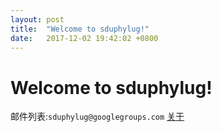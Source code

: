 ```yaml
---
layout: post
title:  "Welcome to sduphylug!"
date:   2017-12-02 19:42:02 +0800
---
```

# Welcome to sduphylug!
邮件列表:`sduphylug@googlegroups.com`
[关于](/about)